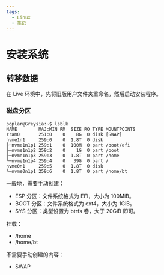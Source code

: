 ```yaml
---
tags:
  - Linux
  - 笔记
---
```


# 安装系统

## 转移数据

在 Live 环境中，先将旧版用户文件夹重命名，然后启动安装程序。

### 磁盘分区

```
poplar@Greysia:~$ lsblk
NAME        MAJ:MIN RM  SIZE RO TYPE MOUNTPOINTS
zram0       251:0    0    8G  0 disk [SWAP]
nvme1n1     259:0    0  1.8T  0 disk 
├─nvme1n1p1 259:1    0  100M  0 part /boot/efi
├─nvme1n1p2 259:2    0    1G  0 part /boot
├─nvme1n1p3 259:3    0  1.8T  0 part /home
└─nvme1n1p4 259:4    0   39G  0 part /
nvme0n1     259:5    0  1.8T  0 disk 
└─nvme0n1p1 259:6    0  1.8T  0 part /home/bt
```

一般地，需要手动创建：

- ESP 分区：文件系统格式为 EFI，大小为 100MiB。
- BOOT 分区：文件系统格式为 ext4，大小为 1GiB。
- SYS 分区：类型设置为 btrfs 卷，大于 20GiB 即可。

挂载：

- /home
- /home/bt

不需要手动创建的内容：

- SWAP